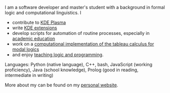 I am a software developer and master's student with a background in formal logic and computational linguistics. I
- contribute to [KDE Plasma](https://github.com/search?o=desc&p=1&q=org%3AKDE+author%3Anclarius&s=committer-date&type=Commits)
- write [KDE extensions](https://www.pling.com/u/nclarius)
- develop scripts for automation of routine processes, especially in [academic education](https://github.com/nclarius/pyGrade)
- work on a [computational implementation of the tableau calculus for modal logics](https://github.com/nclarius/pyPL)
- and enjoy [teaching logic and programming](https://nclarius.github.io/#sec-teaching).

Languages: Python (native language), C++, bash, JavaScript (working proficiency), Java (school knowledge), Prolog (good in reading, intermediate in writing)

More about my can be found on my [personal website](https://nclarius.github.io).

